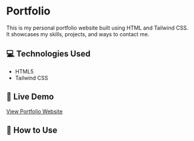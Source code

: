 # Portfolio

This is my personal portfolio website built using HTML and Tailwind CSS.  
It showcases my skills, projects, and ways to contact me.

## 💻 Technologies Used

- HTML5
- Tailwind CSS

## 🔗 Live Demo

[View Portfolio Website](https://your-portfolio-link.com)

## 📂 How to Use
